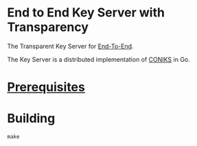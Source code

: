 End to End Key Server with Transparency
=======================

The Transparent Key Server for
[End-To-End](https://github.com/google/end-to-end).

The Key Server is a distributed implementation of
[CONIKS](https://eprint.iacr.org/2014/1004.pdf) in Go.

# [Prerequisites](PREREQUISITES)

# Building
```
make
```

